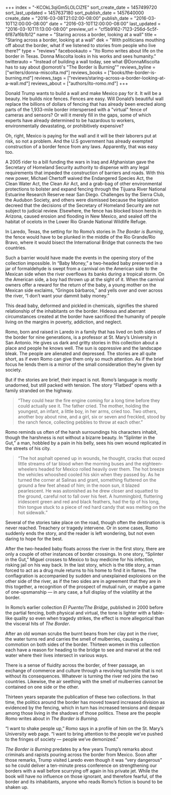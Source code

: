 +++
index = "-KCOkL3qiGm5LOLClZfE"
sort_create_date = 1457499720
sort_last_updated = 1457637180
sort_publish_date = 1457640000
create_date = "2016-03-08T21:02:00-08:00"
publish_date = "2016-03-10T12:00:00-08:00"
date = "2016-03-10T12:00:00-08:00"
last_updated = "2016-03-10T11:13:00-08:00"
preview_url = "cf5b9162-7123-256d-5c5f-6f87af6b1b12"
name = "Staring across a border, looking at a wall"
title = "Staring across a border, looking at a wall"
dek = "With politicians mouthing off about the border, what if we listened to stories from people who live there?"
type = "reviews"
facebookauto = "Ito Romo writes about life on the border in Texas. Donna Miscolta looks in his works and sees humanity."
twitterauto = "Instead of building a wall today, see what @DonnaMiscolta has to say about @omoroti's \"The Border is Burning\""
reviews_byline = ["writers/donna-miscolta.md"]
reviews_books = ["books/the-border-is-burning.md"]
reviews_tags = ["reviews/staring-across-a-border-looking-at-a-wall.md"]
reviews_about = ["authors/ito-romo.md"]
+++

Donald Trump wants to build a wall and make Mexico pay for it. It will be a beauty. He builds nice fences. Fences are easy. Will Donald’s beautiful wall replace the billions of dollars of fencing that has already been erected along parts of the 1,933-mile border interspersed with a "virtual" fence of cameras and sensors?  Or will it merely fill in the gaps, some of which experts have already determined to be hazardous to workers, environmentally devastating, or prohibitively expensive? 

Oh, right, Mexico is paying for the wall and it will be their laborers put at risk, so not a problem. And the U.S government has already exempted construction of a border fence from any laws. Apparently, that was easy too.

A 2005 rider to a bill funding the wars in Iraq and Afghanistan gave the Secretary of Homeland Security authority to dispense with any legal requirements that impeded the construction of barriers and roads. With this new power, Michael Chertoff waived the Endangered Species Act, the Clean Water Act, the Clean Air Act, and a grab-bag of other environmental protections to bolster and expand fencing through the Tijuana River National Estuarine Research Reserve near San Diego. Challenges by the Sierra Club, the Audubon Society, and others were dismissed because the legislation decreed that the decisions of the Secretary of Homeland Security are not subject to judicial review. Elsewhere, the fence has blocked bison herds in Arizona, caused erosion and flooding in New Mexico, and sealed off the habitat of ocelots in the Lower Rio Grande National Wildlife Refuge.

In Laredo, Texas, the setting for Ito Romo’s stories in _The Border is Burning_, the fence would have to be plunked in the middle of the Rio Grande/Rio Bravo, where it would bisect the International Bridge that connects the two countries.

Such a barrier would have made the events in the opening story of the collection impossible. In “Baby Money,” a two-headed baby preserved in a jar of formaldehyde is swept from a carnival on the American side to the Mexican side when the river overflows its banks during a tropical storm. On the American side, a boy had thrown up at the sight of it. When the carnival owners offer a reward for the return of the baby, a young mother on the Mexican side exclaims, “Gringos b&aacute;rbaros,” and yells over and over across the river, “I don’t want your dammit baby money.”

This dead baby, deformed and pickled in chemicals, signifies the shared relationship of the inhabitants on the border. Hideous and aberrant circumstances created at the border have sacrificed the humanity of people living on the margins in poverty, addiction, and neglect.

Romo, born and raised in Laredo in a family that has lived on both sides of the border for nine generations, is a professor at St. Mary’s University in San Antonio. He gives us dark and gritty stories in this collection about a place and people he knows well. The sun is oppressive and the landscape bleak. The people are alienated and depressed. The stories are all quite short, as if even Romo can give them only so much attention. As if the brief focus he lends them is a mirror of the small consideration they’re given by society.

But if the stories are brief, their impact is not. Romo’s language is mostly unadorned, but still packed with tension. The story “Flatbed” opens with a family stranded on the highway.

<blockquote>
	“They could hear the fire engine coming for a long time before they could actually see it. The father cried. The mother, holding the youngest, an infant, a little boy, in her arms, cried too. Two others, another boy about nine, and a girl, six or seven and freckled, stood by the ranch fence, collecting pebbles to throw at each other.”
</blockquote>

Romo reminds us often of the harsh surroundings his characters inhabit, though the harshness is not without a bizarre beauty. In “Splinter in the Gut,” a man, hobbled by a pain in his belly, sees his own wound replicated in the streets of his city.

<blockquote>
	“The hot asphalt opened up in wounds, he thought, cracks that oozed little streams of tar blood when the morning buses and the eighteen-wheelers headed for Mexico rolled heavily over them. The hot breeze the vehicles whooshed cooled his skin when they passed by. As he turned the corner at Salinas and grant, something fluttered on the ground a few feet ahead of him; in the noon sun, it blazed pearlescent. He was astonished as he drew closer and squatted to the ground, careful not to fall over his feet. A hummingbird, fluttering iridescent green and red and black feathers, had the tip of his long, thin tongue stuck to a piece of red hard candy that was melting on the hot sidewalk.”
</blockquote>

Several of the stories take place on the road, though often the destination is never reached. Treachery or tragedy intervene. Or in some cases, Romo suddenly ends the story, and the reader is left wondering, but not even daring to hope for the best.

After the two-headed baby floats across the river in the first story, there are only a couple of other instances of border crossings. In one story, “Splinter in the Gut,” Miguel crosses to Mexico to buy medicine for his infection, risking jail on his way back. In the last story, which is the title story, a man forced to act as a drug mule returns to his home to find it in flames. The conflagration is accompanied by sudden and unexplained explosions on the other side of the river, as if the two sides are in agreement that they are in this together, a recognition of the prospect of mutual ruin, or maybe a game of one-upsmanship &mdash; in any case, a full display of the volatility at the border.

In Romo’s earlier collection _El Puente/The Bridge_, published in 2000 before the partial fencing, both physical and virtual, the tone is lighter with a fable-like quality so even when tragedy strikes, the effect is more allegorical than the visceral hits of _The Border_. 

After an old woman scrubs the burnt beans from her clay pot in the river, the water turns red and carries the smell of mulberries, causing a commotion on both sides of the border. Thirteen women in this collection each have a reason for heading to the bridge to see and marvel at the red water where their lives intersect in various ways. 

There is a sense of fluidity across the border, of freer passage, an exchange of commerce and culture through a revolving turnstile that is not without its consequences. Whatever is turning the river red joins the two countries. Likewise, the air seething with the smell of mulberries cannot be contained on one side or the other.

Thirteen years separate the publication of these two collections. In that time, the politics around the border has moved toward increased division as evidenced by the fencing, which in turn has increased tensions and despair among those living in the shadows of those politics. These are the people Romo writes about in _The Border is Burning_.

“I want to shake people up,” Romo says in a profile of him on the St. Mary’s University web page. “I want to bring attention to the people we’ve pushed to the fringes of society &mdash; people we’ve demonized.”

_The Border is Burning_ predates by a few years Trump’s remarks about criminals and rapists pouring across the border from Mexico. Soon after those remarks, Trump visited Laredo even though it was “very dangerous” so he could deliver a ten-minute press conference on strengthening our borders with a wall before scurrying off again in his private jet. While the book will have no influence on those ignorant, and therefore fearful, of the border and its inhabitants, anyone who reads Romo’s fiction is bound to be shaken up.